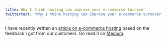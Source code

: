 ```yaml
---
title: Why I think hosting can improve your e-commerce turnover
twittertext: "Why I think hosting can improve your e-commerce turnover"
---
```


I have recently written an [article on e-commerce hosting](https://medium.com/p/6f2299eef663) based on the feedback I got from our customers. Go read it on [Medium](http://medium.com).